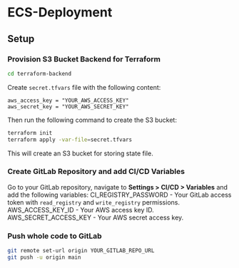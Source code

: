 # ECS-Deployment

## Setup

### Provision S3 Bucket Backend for Terraform

```bash
cd terraform-backend
```

Create `secret.tfvars` file with the following content:

```hcl
aws_access_key = "YOUR_AWS_ACCESS_KEY"
aws_secret_key = "YOUR_AWS_SECRET_KEY"
```

Then run the following command to create the S3 bucket:

```bash
terraform init
terraform apply -var-file=secret.tfvars
```
This will create an S3 bucket for storing state file.

### Create GitLab Repository and add CI/CD Variables
Go to your GitLab repository, navigate to **Settings > CI/CD > Variables** and add the following variables:
    CI_REGISTRY_PASSWORD - Your GitLab access token with `read_registry` and `write_registry` permissions.
    AWS_ACCESS_KEY_ID - Your AWS access key ID.
    AWS_SECRET_ACCESS_KEY - Your AWS secret access key.

### Push whole code to GitLab

```bash
git remote set-url origin YOUR_GITLAB_REPO_URL
git push -u origin main
```
